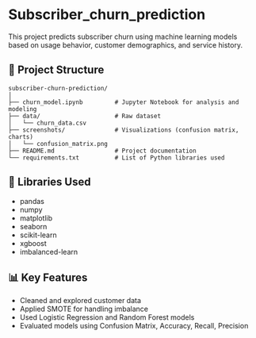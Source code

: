 # Subscriber_churn_prediction
This project predicts subscriber churn using machine learning models based on usage behavior, customer demographics, and service history.

## 📁 Project Structure

```
subscriber-churn-prediction/
│
├── churn_model.ipynb         # Jupyter Notebook for analysis and modeling
├── data/                     # Raw dataset
│   └── churn_data.csv
├── screenshots/              # Visualizations (confusion matrix, charts)
│   └── confusion_matrix.png
├── README.md                 # Project documentation
└── requirements.txt          # List of Python libraries used
```

## 🔧 Libraries Used

- pandas
- numpy
- matplotlib
- seaborn
- scikit-learn
- xgboost
- imbalanced-learn

## 📊 Key Features

- Cleaned and explored customer data
- Applied SMOTE for handling imbalance
- Used Logistic Regression and Random Forest models
- Evaluated models using Confusion Matrix, Accuracy, Recall, Precision
